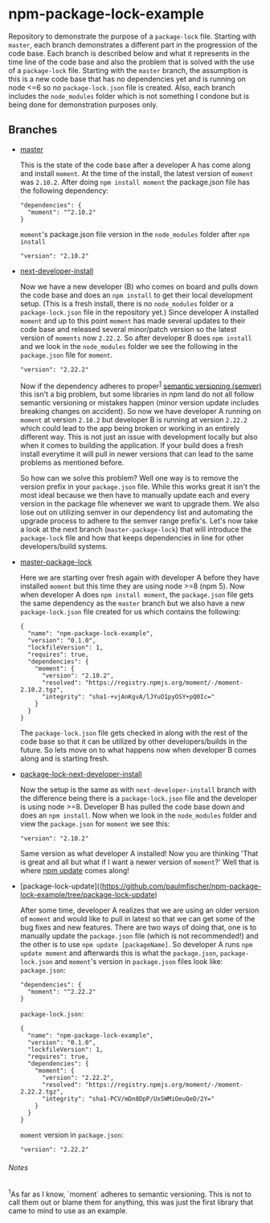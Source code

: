 # npm-package-lock-example
Repository to demonstrate the purpose of a `package-lock` file.  Starting with `master`, each branch demonstrates a different part in the progression of the code base.  Each branch is described below and what it represents in the time line of the code base and also the problem that is solved with the use of a `package-lock` file.  Starting with the `master` branch, the assumption is this is a new code base that has no dependencies yet and is running on node <=6 so no `package-lock.json` file is created.  Also, each branch includes the `node_modules` folder which is not something I condone but is being done for demonstration purposes only.


## Branches
* [master](https://github.com/paulmfischer/npm-package-lock-example)
  
  This is the state of the code base after a developer A has come along and install `moment`.  At the time of the install, the latest version of `moment` was `2.10.2`.  After doing `npm install moment` the package.json file has the following dependency:
  ```
  "dependencies": {
    "moment": "^2.10.2"
  }
  ```

  `moment`'s package.json file version in the `node_modules` folder after `npm install`
  ```
  "version": "2.10.2"
  ```

* [next-developer-install](https://github.com/paulmfischer/npm-package-lock-example/tree/next-developer-install)
  
  Now we have a new developer (B) who comes on board and pulls down the code base and does an `npm install` to get their local development setup.  (This is a fresh install, there is no `node_modules` folder or a `package-lock.json` file in the repository yet.)  Since developer A installed `moment` and up to this point `moment` has made several updates to their code base and released several minor/patch version so the latest version of `moments` now `2.22.2`.  So after developer B does `npm install` and we look in the `node_modules` folder we see the following in the `package.json` file for `moment`.
  ```
  "version": "2.22.2"
  ```
  Now if the dependency adheres to proper<sup><a href="#momentNote">1</a></sup> [semantic versioning (semver)](https://docs.npmjs.com/misc/semver) this isn't a big problem, but some libraries in npm land do not all follow semantic versioning or mistakes happen (minor version update includes breaking changes on accident).  So now we have developer A running on `moment` at version `2.10.2` but developer B is running at version `2.22.2` which could lead to the app being broken or working in an entirely different way.  This is not just an issue with development locally but also when it comes to building the application.  If your build does a fresh install everytime it will pull in newer versions that can lead to the same problems as mentioned before.
  
  So how can we solve this problem?  Well one way is to remove the version prefix in your `package.json` file.  While this works great it isn't the most ideal because we then have to manually update each and every version in the package file whenever we want to upgrade them.  We also lose out on utilizing semver in our dependency list and automating the upgrade process to adhere to the semver range prefix's.  Let's now take a look at the next branch (`master-package-lock`) that will introduce the `package-lock` file and how that keeps dependencies in line for other developers/build systems.

* [master-package-lock](https://github.com/paulmfischer/npm-package-lock-example/tree/master-package-lock)
 
  Here we are starting over fresh again with developer A before they have installed `moment` but this time they are using node >=8 (npm 5).  Now when developer A does `npm install moment`, the `package.json` file gets the same dependency as the `master` branch but we also have a new `package-lock.json` file created for us which contains the following:
  ```
  {
    "name": "npm-package-lock-example",
    "version": "0.1.0",
    "lockfileVersion": 1,
    "requires": true,
    "dependencies": {
      "moment": {
        "version": "2.10.2",
        "resolved": "https://registry.npmjs.org/moment/-/moment-2.10.2.tgz",
        "integrity": "sha1-+vjAnKgvA/lJYuO1pyOSY+pQ0Ic="
      }
    }
  }
  ```
  The `package-lock.json` file gets checked in along with the rest of the code base so that it can be utilized by other developers/builds in the future.  So lets move on to what happens now when developer B comes along and is starting fresh.

* [package-lock-next-developer-install](https://github.com/paulmfischer/npm-package-lock-example/tree/package-lock-next-developer-install)

  Now the setup is the same as with `next-developer-install` branch with the difference being there is a `package-lock.json` file and the developer is using node >=8.  Developer B has pulled the code base down and does an `npm install`.  Now when we look in the `node_modules` folder and view the `package.json` for `moment` we see this:
  ```
  "version": "2.10.2"
  ```
  Same version as what developer A installed!  Now you are thinking 'That is great and all but what if I want a newer version of `moment`?'  Well that is where [npm update](https://docs.npmjs.com/cli/update) comes along!
  
* [package-lock-update]((https://github.com/paulmfischer/npm-package-lock-example/tree/package-lock-update)

  After some time, developer A realizes that we are using an older version of `moment` and would like to pull in latest so that we can get some of the bug fixes and new features.  There are two ways of doing that, one is to manually update the `package.json` file (which is not recommended!) and the other is to use `npm update [packageName]`.  So developer A runs `npm update moment` and afterwards this is what the `package.json`, `package-lock.json` and `moment`'s version in `package.json` files look like:
  `package.json`:
  ```
  "dependencies": {
    "moment": "^2.22.2"
  }
  ```
  `package-lock.json`:
  ```
  {
    "name": "npm-package-lock-example",
    "version": "0.1.0",
    "lockfileVersion": 1,
    "requires": true,
    "dependencies": {
      "moment": {
        "version": "2.22.2",
        "resolved": "https://registry.npmjs.org/moment/-/moment-2.22.2.tgz",
        "integrity": "sha1-PCV/mDn8DpP/UxSWMiOeuQeD/2Y="
      }
    }
  }
  ```
  `moment` version in `package.json`:
  ```
  "version": "2.22.2"
  ```
  
###### Notes
<div id="momentNote">
<sup>1</sup>As far as I know, `moment` adheres to semantic versioning.  This is not to call them out or blame them for anything, this was just the first library that came to mind to use as an example.
</div>
